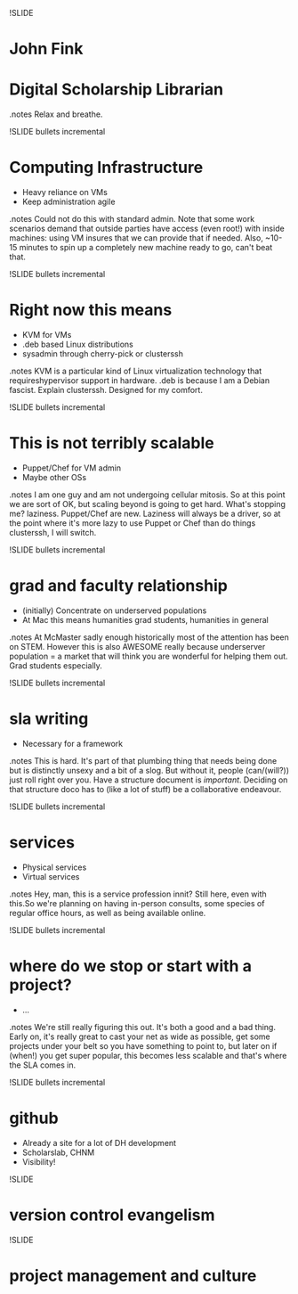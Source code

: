 !SLIDE
# John Fink #
# Digital Scholarship Librarian #

.notes Relax and breathe.

!SLIDE bullets incremental
# Computing Infrastructure #
* Heavy reliance on VMs
* Keep administration agile

.notes Could not do this with standard admin. Note that some work scenarios
demand that outside parties have access (even root!) with inside machines:
using VM insures that we can provide that if needed. Also, ~10-15 minutes to
spin up a completely new machine ready to go, can't beat that.

!SLIDE bullets incremental
# Right now this means #
* KVM for VMs
* .deb based Linux distributions
* sysadmin through cherry-pick or clusterssh

.notes KVM is a particular kind of Linux virtualization technology that requireshypervisor support in hardware. .deb is because I am a Debian fascist. Explain clusterssh. Designed for my comfort.

!SLIDE bullets incremental
# This is not terribly scalable #
* Puppet/Chef for VM admin
* Maybe other OSs

.notes I am one guy and am not undergoing cellular mitosis. So at this point we are sort of OK, but scaling beyond is going to get hard. What's stopping me? laziness. Puppet/Chef are new. Laziness will always be a driver, so at the point where it's more lazy to use Puppet or Chef than do things clusterssh, I will switch.

!SLIDE bullets incremental
# grad and faculty relationship #
* (initially) Concentrate on underserved populations
* At Mac this means humanities grad students, humanities in general

.notes At McMaster sadly enough historically most of the attention has been on STEM. However this is also AWESOME really because underserver population = a market that will think you are wonderful for helping them out. Grad students especially.

!SLIDE bullets incremental
# sla writing #
* Necessary for a framework

.notes This is hard. It's part of that plumbing thing that needs being done but is distinctly unsexy and a bit of a slog. But without it, people (can/(will?)) just roll right over you. Have a structure document is *important*. Deciding on that structure doco has to (like a lot of stuff) be a collaborative endeavour.

!SLIDE bullets incremental
# services #
* Physical services
* Virtual services

.notes Hey, man, this is a service profession innit? Still here, even with this.So we're planning on having in-person consults, some species of regular office hours, as well as being available online. 

!SLIDE bullets incremental
# where do we stop or start with a project? #
* ...

.notes We're still really figuring this out. It's both a good and a bad thing. Early on, it's really great to cast your net as wide as possible, get some projects under your belt so you have something to point to, but later on if (when!) you get super popular, this becomes less scalable and that's where the SLA comes in.

!SLIDE bullets incremental
# github #
* Already a site for a lot of DH development
* Scholarslab, CHNM
* Visibility!

!SLIDE
# version control evangelism #

!SLIDE
# project management and culture #

